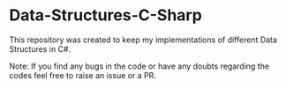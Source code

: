 # Data-Structures-C-Sharp

This repository was created to keep my implementations of different Data Structures in C#.



Note: If you find any bugs in the code or have any doubts regarding the codes feel free to raise an issue or a PR.
